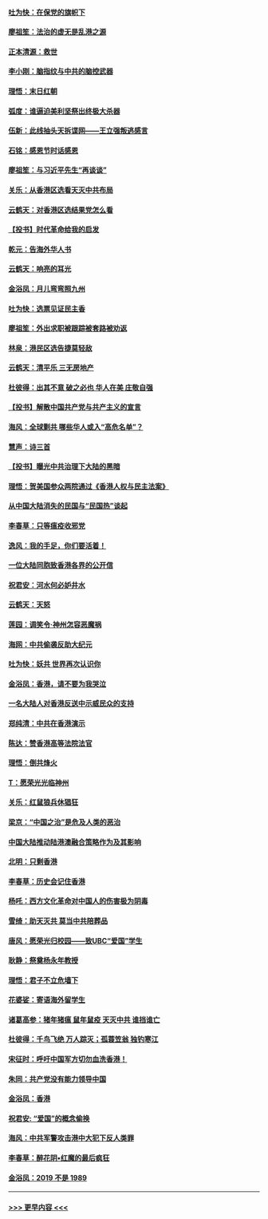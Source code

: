 #### [吐为快：在保党的旗帜下](../pages/nsc993/n11691188.md?t=12010655) 
#### [廖祖笙：法治的虚无是乱港之源](../pages/nsc993/n11690605.md?t=12010655) 
#### [正本清源：救世](../pages/nsc993/n11689134.md?t=12010655) 
#### [李小刚：脑指纹与中共的脑控武器](../pages/nsc993/n11688900.md?t=12010655) 
#### [理悟：末日红朝](../pages/nsc993/n11688829.md?t=12010655) 
#### [弧度：谁逼迫美利坚祭出终极大杀器](../pages/nsc993/n11688735.md?t=12010655) 
#### [伍新：此线抽头天拆谍网——王立强叛逃感言](../pages/nsc993/n11687981.md?t=12010655) 
#### [石铭：感恩节时话感恩](../pages/nsc993/n11687568.md?t=12010655) 
#### [廖祖笙：与习近平先生“再谈谈”](../pages/nsc993/n11687005.md?t=12010655) 
#### [关乐：从香港区选看天灭中共布局](../pages/nsc993/n11686647.md?t=12010655) 
#### [云鹤天：对香港区选结果党怎么看](../pages/nsc993/n11686216.md?t=12010655) 
#### [【投书】时代革命给我的启发](../pages/nsc993/n11684287.md?t=12010655) 
#### [乾元：告海外华人书](../pages/nsc993/n11684044.md?t=12010655) 
#### [云鹤天：响亮的耳光](../pages/nsc993/n11684254.md?t=12010655) 
#### [金浴凤：月儿弯弯照九州](../pages/nsc993/n11684231.md?t=12010655) 
#### [吐为快：选票见证民主香](../pages/nsc993/n11684206.md?t=12010655) 
#### [廖祖笙：外出求职被跟踪被套路被劝返](../pages/nsc993/n11683874.md?t=12010655) 
#### [林泉：港民区选告捷莫轻敌](../pages/nsc993/n11683930.md?t=12010655) 
#### [云鹤天：清平乐 三无房地产](../pages/nsc993/n11681521.md?t=12010655) 
#### [杜彼得：出其不意 破之必也 华人在美 庄敬自强](../pages/nsc993/n11679554.md?t=12010655) 
#### [【投书】解散中国共产党与共产主义的宣言](../pages/nsc993/n11679177.md?t=12010655) 
#### [海风：全球剿共 哪些华人或入“高危名单”？](../pages/nsc993/n11678617.md?t=12010655) 
#### [慧声：诗三首](../pages/nsc993/n11678848.md?t=12010655) 
#### [【投书】曝光中共治理下大陆的黑暗](../pages/nsc993/n11678674.md?t=12010655) 
#### [理悟：贺美国参众两院通过《香港人权与民主法案》](../pages/nsc993/n11678104.md?t=12010655) 
#### [从中国大陆消失的民国与“民国热”谈起](../pages/nsc993/n11678075.md?t=12010655) 
#### [李春草：只等瘟疫收邪党](../pages/nsc993/n11677308.md?t=12010655) 
#### [逸风：我的手足，你们要活着！](../pages/nsc993/n11676352.md?t=12010655) 
#### [一位大陆同胞致香港各界的公开信](../pages/nsc993/n11675761.md?t=12010655) 
#### [祝君安：河水何必妒井水](../pages/nsc993/n11675746.md?t=12010655) 
#### [云鹤天：天怒](../pages/nsc993/n11675718.md?t=12010655) 
#### [莲园：调笑令‧神州怎容恶魔祸](../pages/nsc993/n11675648.md?t=12010655) 
#### [海网：中共偷袭反助大纪元](../pages/nsc993/n11673515.md?t=12010655) 
#### [吐为快：妖共 世界再次认识你](../pages/nsc993/n11673506.md?t=12010655) 
#### [金浴凤：香港，请不要为我哭泣](../pages/nsc993/n11673248.md?t=12010655) 
#### [一名大陆人对香港反送中示威民众的支持](../pages/nsc993/n11672615.md?t=12010655) 
#### [郑纯清：中共在香港演示](../pages/nsc993/n11670539.md?t=12010655) 
#### [陈达：赞香港高等法院法官](../pages/nsc993/n11669542.md?t=12010655) 
#### [理悟：倒共烽火](../pages/nsc993/n11668844.md?t=12010655) 
#### [T：愿荣光光临神州](../pages/nsc993/n11668421.md?t=12010655) 
#### [关乐：红鼠狼兵休猖狂](../pages/nsc993/n11668378.md?t=12010655) 
#### [梁京：“中国之治”是危及人类的恶治](../pages/nsc993/n11668328.md?t=12010655) 
#### [中国大陆推动陆港澳融合策略作为及其影响](../pages/nsc993/n11668157.md?t=12010655) 
#### [北明：只剩香港](../pages/nsc993/n11668002.md?t=12010655) 
#### [李春草：历史会记住香港](../pages/nsc993/n11667927.md?t=12010655) 
#### [杨吒：西方文化革命对中国人的伤害极为阴毒](../pages/nsc993/n11664521.md?t=12010655) 
#### [雪绮：助天灭共 莫当中共陪葬品](../pages/nsc993/n11662650.md?t=12010655) 
#### [唐风：愿荣光归校园——致UBC“爱国”学生](../pages/nsc993/n11662194.md?t=12010655) 
#### [耿静：祭奠杨永年教授](../pages/nsc993/n11662514.md?t=12010655) 
#### [理悟：君子不立危墙下](../pages/nsc993/n11662172.md?t=12010655) 
#### [花婆娑：寄语海外留学生](../pages/nsc993/n11662121.md?t=12010655) 
#### [诸葛高参：猪年猪瘟 鼠年鼠疫 天灭中共 谁挡谁亡](../pages/nsc993/n11661980.md?t=12010655) 
#### [杜彼得：千鸟飞绝 万人踪灭；孤蓑笠翁 独钓寒江](../pages/nsc993/n11661170.md?t=12010655) 
#### [宋征时：呼吁中国军方切勿血洗香港！](../pages/nsc993/n11415318.md?t=12010655) 
#### [朱同：共产党没有能力领导中国](../pages/nsc993/n11660421.md?t=12010655) 
#### [金浴凤：香港](../pages/nsc993/n11660419.md?t=12010655) 
#### [祝君安: “爱国”的概念偷换](../pages/nsc993/n11659706.md?t=12010655) 
#### [海风：中共军警攻击港中大犯下反人类罪](../pages/nsc993/n11659632.md?t=12010655) 
#### [李春草：醉花阴•红魔的最后疯狂](../pages/nsc993/n11659287.md?t=12010655) 
#### [金浴凤：2019 不是 1989](../pages/nsc993/n11657663.md?t=12010655) 

----
#### [ >>> 更早内容 <<< ](../indexes/nsc993-earlier.md)

